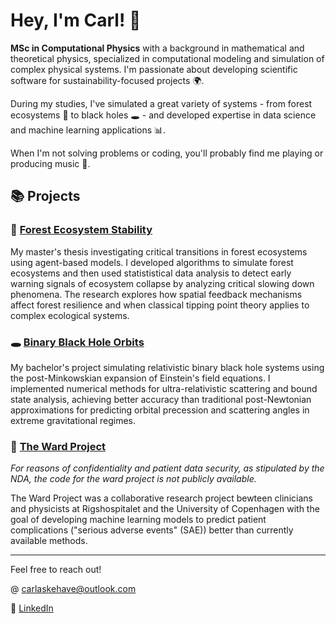 # Hey, I'm Carl! 👋
**MSc in Computational Physics** with a background in mathematical and theoretical physics, specialized in computational modeling and simulation of complex physical systems. I'm passionate about developing scientific software for sustainability-focused projects 🌍.

During my studies, I've simulated a great variety of systems - from forest ecosystems 🌲 to black holes 🕳️ - and developed expertise in data science and machine learning applications 📊.

When I'm not solving problems or coding, you'll probably find me playing or producing music 🎵.

## 📚 Projects
### 🌳 [Forest Ecosystem Stability](https://github.com/carlivas/Forest-Ecosystem-Stability.git) 
My master's thesis investigating critical transitions in forest ecosystems using agent-based models. I developed algorithms to simulate forest ecosystems and then used statististical data analysis to detect early warning signals of ecosystem collapse by analyzing critical slowing down phenomena. The research explores how spatial feedback mechanisms affect forest resilience and when classical tipping point theory applies to complex ecological systems.

### 🕳️ [Binary Black Hole Orbits](https://github.com/carlivas/Binary-Black-Hole-Orbitals.git)
My bachelor's project simulating relativistic binary black hole systems using the post-Minkowskian expansion of Einstein's field equations. I implemented numerical methods for ultra-relativistic scattering and bound state analysis, achieving better accuracy than traditional post-Newtonian approximations for predicting orbital precession and scattering angles in extreme gravitational regimes.

### 🏥 [The Ward Project]()
*For reasons of confidentiality and patient data security, as stipulated by the NDA, the code for the ward project is not publicly available.*

The Ward Project was a collaborative research project bewteen clinicians and physicists at Rigshospitalet and the University of Copenhagen with the goal of developing machine learning models to predict patient complications ("serious adverse events" (SAE)) better than currently available methods.

<!--
### 🎲 [Other stuff](link-to-projects)
Various physics simulations and hobby projects.
-->
---

Feel free to reach out!

@ carlaskehave@outlook.com

💼 [LinkedIn](www.linkedin.com/in/carl-ivarsen-askehave-822b27214)
